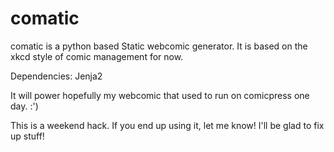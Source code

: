 comatic
=======

comatic is a python based Static webcomic generator.
It is based on the xkcd style of comic management for now.

Dependencies: Jenja2

It will power hopefully my webcomic that used to run on comicpress one day. :')

This is a weekend hack. If you end up using it, let me know! I'll be glad to fix up stuff!
